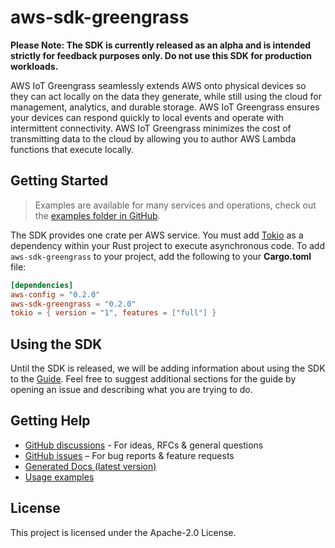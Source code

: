 # aws-sdk-greengrass

**Please Note: The SDK is currently released as an alpha and is intended strictly for
feedback purposes only. Do not use this SDK for production workloads.**

AWS IoT Greengrass seamlessly extends AWS onto physical devices so they can act locally on the data they generate, while still using the cloud for management, analytics, and durable storage. AWS IoT Greengrass ensures your devices can respond quickly to local events and operate with intermittent connectivity. AWS IoT Greengrass minimizes the cost of transmitting data to the cloud by allowing you to author AWS Lambda functions that execute locally.

## Getting Started

> Examples are available for many services and operations, check out the
> [examples folder in GitHub](https://github.com/awslabs/aws-sdk-rust/tree/main/examples).

The SDK provides one crate per AWS service. You must add [Tokio](https://crates.io/crates/tokio)
as a dependency within your Rust project to execute asynchronous code. To add `aws-sdk-greengrass` to
your project, add the following to your **Cargo.toml** file:

```toml
[dependencies]
aws-config = "0.2.0"
aws-sdk-greengrass = "0.2.0"
tokio = { version = "1", features = ["full"] }
```

## Using the SDK

Until the SDK is released, we will be adding information about using the SDK to the
[Guide](https://github.com/awslabs/aws-sdk-rust/blob/main/Guide.md). Feel free to suggest
additional sections for the guide by opening an issue and describing what you are trying to do.

## Getting Help

* [GitHub discussions](https://github.com/awslabs/aws-sdk-rust/discussions) - For ideas, RFCs & general questions
* [GitHub issues](https://github.com/awslabs/aws-sdk-rust/issues/new/choose) – For bug reports & feature requests
* [Generated Docs (latest version)](https://awslabs.github.io/aws-sdk-rust/)
* [Usage examples](https://github.com/awslabs/aws-sdk-rust/tree/main/examples)

## License

This project is licensed under the Apache-2.0 License.

